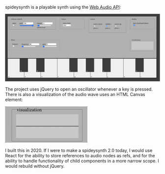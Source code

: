 spideysynth is a playable synth using the [Web Audio API](https://developer.mozilla.org/en-US/docs/Web/API/Web_Audio_API):

![Screenshot of the synth in a chrome browser. It's a keyboard with 15 keys and some controls above the keys.](./images/screenshot.png?raw=true "SpideySynth")

The project uses jQuery to open an oscillator whenever a key is pressed. There is also a visualization of the audio wave uses an HTML Canvas element:

![Gif demonstrating the aduio wave visualization on the synth](./images/visualize.gif)

I built this in 2020. If I were to make a spideysynth 2.0 today, I would use React for the ability to store references to audio nodes as refs, and for the ability to handle functionality of child components in a more narrow scope. I would rebuild without jQuery.
